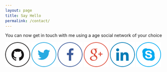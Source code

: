 ```yaml
---
layout: page
title: Say Hello
permalink: /contact/
---
```


You can now get in touch with me using a age social network of your choice


[![github](/images/social/github.png)](https://github.com/tinygrasshopper)
[![twitter](/images/social/twitter.png)](https://twitter.com/tinygrasshopper)
[![facebook](/images/social/facebook.png)](https://www.facebook.com/jatin.naik.90)
[![google+](/images/social/g+.png)](https://plus.google.com/106467104800181774376)
[![linkedin](/images/social/linkedin.png)](http://www.linkedin.com/profile/view?id=72166441)
[![skype](/images/social/skype.png)](skype:jsnaik)
